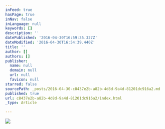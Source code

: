 ```yaml
---
inFeed: true
hasPage: true
inNav: false
inLanguage: null
keywords: []
description: ''
datePublished: '2016-04-30T16:59:35.327Z'
dateModified: '2016-04-30T16:54:39.440Z'
title: ''
author: []
authors: []
publisher:
  name: null
  domain: null
  url: null
  favicon: null
starred: false
sourcePath: _posts/2016-04-30-c8437e2b-a82b-4d8d-9a4d-81201dc916a2.md
published: true
url: c8437e2b-a82b-4d8d-9a4d-81201dc916a2/index.html
_type: Article

---
```

![](https://the-grid-user-content.s3-us-west-2.amazonaws.com/daf3cc01-d809-4584-98ad-c340fa2de15b.jpg)
